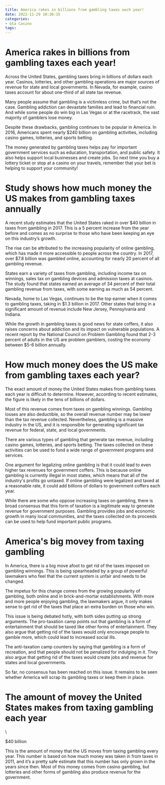 ```yaml
---
title: America rakes in billions from gambling taxes each year!
date: 2022-11-29 10:36:15
categories:
- Gta Casino
tags:
---
```



#  America rakes in billions from gambling taxes each year!

Across the United States, gambling taxes bring in billions of dollars each year. Casinos, lotteries, and other gambling operations are major sources of revenue for state and local governments. In Nevada, for example, casino taxes account for about one-third of all state tax revenue.

Many people assume that gambling is a victimless crime, but that’s not the case. Gambling addiction can devastate families and lead to financial ruin. And while some people do win big in Las Vegas or at the racetrack, the vast majority of gamblers lose money.

Despite these drawbacks, gambling continues to be popular in America. In 2016, Americans spent nearly $240 billion on gambling activities, including casino games, lotteries, and sports betting.

The money generated by gambling taxes helps pay for important government services such as education, transportation, and public safety. It also helps support local businesses and create jobs. So next time you buy a lottery ticket or stop at a casino on your travels, remember that your bet is helping to support your community!

#  Study shows how much money the US makes from gambling taxes annually 

A recent study estimates that the United States raked in over $40 billion in taxes from gambling in 2017. This is a 5 percent increase from the year before and comes as no surprise to those who have been keeping an eye on this industry’s growth.

The rise can be attributed to the increasing popularity of online gambling, which has made it more accessible to people across the country. In 2017, over $7.8 billion was gambled online, accounting for nearly 20 percent of all gambling revenue.

States earn a variety of taxes from gambling, including income tax on winnings, sales tax on gambling devices and admission taxes at casinos. The study found that states earned an average of 34 percent of their total gambling revenue from taxes, with some earning as much as 54 percent.

Nevada, home to Las Vegas, continues to be the top earner when it comes to gambling taxes, taking in $1.3 billion in 2017. Other states that bring in a significant amount of revenue include New Jersey, Pennsylvania and Indiana.

While the growth in gambling taxes is good news for state coffers, it also raises concerns about addiction and its impact on vulnerable populations. A recent report by the National Council on Problem Gambling found that 2-3 percent of adults in the US are problem gamblers, costing the economy between $5-6 billion annually.

#  How much money does the US make from gambling taxes each year? 

The exact amount of money the United States makes from gambling taxes each year is difficult to determine. However, according to recent estimates, the figure is likely in the tens of billions of dollars.

Most of this revenue comes from taxes on gambling winnings. Gambling losses are also deductible, so the overall revenue number may be lower than the tax revenue collected. Nevertheless, gambling is a massive industry in the US, and it is responsible for generating significant tax revenue for federal, state, and local governments.

There are various types of gambling that generate tax revenue, including casino games, lotteries, and sports betting. The taxes collected on these activities can be used to fund a wide range of government programs and services.

One argument for legalizing online gambling is that it could lead to even higher tax revenues for government coffers. This is because online gambling is currently illegal in most states, which means that all of the industry's profits go untaxed. If online gambling were legalized and taxed at a reasonable rate, it could add billions of dollars to government coffers each year.

While there are some who oppose increasing taxes on gambling, there is broad consensus that this form of taxation is a legitimate way to generate revenue for government purposes. Gambling provides jobs and economic growth in many local communities, and the taxes collected on its proceeds can be used to help fund important public programs.

#  America's big movey from taxing gambling 

In America, there is a big move afoot to get rid of the taxes imposed on gambling winnings. This is being spearheaded by a group of powerful lawmakers who feel that the current system is unfair and needs to be changed.

The impetus for this change comes from the growing popularity of gambling, both online and in brick-and-mortar establishments. With more and more people enjoying gambling, the lawmakers argue, it only makes sense to get rid of the taxes that place an extra burden on those who win.

This issue is being debated hotly, with both sides putting up strong arguments. The pro-taxation camp points out that gambling is a form of entertainment that should be taxed like other forms of entertainment. They also argue that getting rid of the taxes would only encourage people to gamble more, which could lead to increased social ills.

The anti-taxation camp counters by saying that gambling is a form of recreation, and that people should not be penalized for indulging in it. They also argue that getting rid of the taxes would create jobs and revenue for states and local governments.

So far, no consensus has been reached on this issue. It remains to be seen whether America will scrap its gambling taxes or keep them in place.

#  The amount of movey the United States makes from taxing gambling each year

\

$40 billion

This is the amount of money that the US moves from taxing gambling every year. This number is based on how much money was taken in from taxes in 2011, and it’s a pretty safe estimate that this number has only grown in the years since then. Most of this money comes from casino gambling, but lotteries and other forms of gambling also produce revenue for the government.